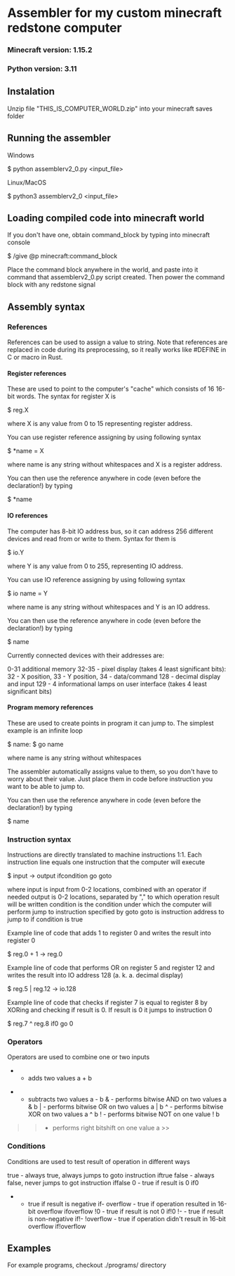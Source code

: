 # Assembler for my custom minecraft redstone computer

### Minecraft version: 1.15.2
### Python version: 3.11

## Instalation

Unzip file "THIS_IS_COMPUTER_WORLD.zip" into your minecraft saves folder

## Running the assembler

Windows

$ python assemblerv2_0.py <input_file>

Linux/MacOS

$ python3 assemblerv2_0 <input_file>

## Loading compiled code into minecraft world

If you don't have one, obtain command_block by typing into minecraft console

$ /give @p minecraft:command_block

Place the command block anywhere in the world, and paste into it command that assemblerv2_0.py script created. Then power the command block with any redstone signal

## Assembly syntax

### References

References can be used to assign a value to string. Note that references are replaced in code during its preprocessing, so it really works like #DEFINE in C or macro in Rust.

#### Register references

These are used to point to the computer's "cache" which consists of 16 16-bit words. The syntax for register X is

$ reg.X

where X is any value from 0 to 15 representing register address.

You can use register reference assigning by using following syntax

$ *name = X

where name is any string without whitespaces and X is a register address.

You can then use the reference anywhere in code (even before the declaration!) by typing

$ *name

#### IO references

The computer has 8-bit IO address bus, so it can address 256 different devices and read from or write to them. Syntax for them is

$ io.Y

where Y is any value from 0 to 255, representing IO address.

You can use IO reference assigning by using following syntax

$ io name = Y

where name is any string without whitespaces and Y is an IO address.

You can then use the reference anywhere in code (even before the declaration!) by typing

$ name

Currently connected devices with their addresses are:

0-31 additional memory
32-35 - pixel display (takes 4 least significant bits): 32 - X position, 33 - Y position, 34 - data/command 
128 - decimal display and input
129 - 4 informational lamps on user interface (takes 4 least significant bits)

#### Program memory references

These are used to create points in program it can jump to. The simplest example is an infinite loop

$ name:
$    go name

where name is any string without whitespaces

The assembler automatically assigns value to them, so you don't have to worry about their value. Just place them in code before instruction you want to be able to jump to.

You can then use the reference anywhere in code (even before the declaration!) by typing

$ name

### Instruction syntax

Instructions are directly translated to machine instructions 1:1. Each instruction line equals one instruction that the computer will execute

$ input -> output ifcondition go goto

where
input is input from 0-2 locations, combined with an operator if needed
output is 0-2 locations, separated by "," to which operation result will be written
condition is the condition under which the computer will perform jump to instruction specified by goto
goto is instruction address to jump to if condition is true

Example line of code that adds 1 to register 0 and writes the result into register 0

$ reg.0 + 1 -> reg.0

Example line of code that performs OR on register 5 and register 12 and writes the result into IO address 128 (a. k. a. decimal display)

$ reg.5 | reg.12 -> io.128

Example line of code that checks if register 7 is equal to register 8 by XORing and checking if result is 0. If result is 0 it jumps to instruction 0

$ reg.7 ^ reg.8 if0 go 0

### Operators

Operators are used to combine one or two inputs

+ - adds two values
    a + b
- - subtracts two values
    a - b
& - performs bitwise AND on two values
    a & b
| - performs bitwise OR on two values
    a | b
^ - performs bitwise XOR on two values
    a ^ b
! - performs bitwise NOT on one value
    ! b
>> - performs right bitshift on one value
    a >>

### Conditions

Conditions are used to test result of operation in different ways

true - always true, always jumps to goto instruction
    iftrue
false - always false, never jumps to got instruction
    iffalse
0 - true if result is 0
    if0
- - true if result is negative
    if-
overflow - true if operation resulted in 16-bit overflow
    ifoverflow
!0 - true if result is not 0
    if!0
!- - true if result is non-negative
    if!-
!overflow - true if operation didn't result in 16-bit overflow
    if!overflow

## Examples

For example programs, checkout ./programs/ directory
